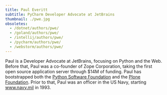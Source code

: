 ```yaml
---
title: Paul Everitt
subtitle: PyCharm Developer Advocate at JetBrains
thumbnail: ./pwe.jpg
obsoletes:
  - /dotnet/authors/pwe/
  - /goland/authors/pwe/
  - /intellij/authors/pwe/
  - /pycharm/authors/pwe/
  - /webstorm/authors/pwe/
---
```


Paul is a Developer Advocate at JetBrains, focusing on Python and the Web. Before that, Paul
was a co-founder of Zope Corporation, taking the first open source
application server through $14M of funding. Paul has bootstrapped both
the [Python Software Foundation](https://www.python.org/psf/) and the [Plone Foundation](https://plone.org/foundation). Prior to that,
Paul was an officer in the US Navy, starting www.navy.mil in 1993.
